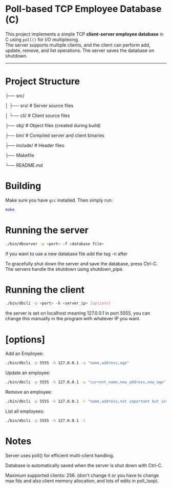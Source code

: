 # Poll-based TCP Employee Database (C)

This project implements a simple TCP **client-server employee database** in C using `poll()` for I/O multiplexing.  
The server supports multiple clients, and the client can perform add, update, remove, and list operations. The server saves the database on shutdown.

---

# Project Structure
├── src/

│ ├── srv/ # Server source files

│ └── cli/ # Client source files

├── obj/ # Object files (created during build)

├── bin/ # Compiled server and client binaries

├── include/ # Header files

├── Makefile

└── README.md

# Building
Make sure you have `gcc` installed. Then simply run:
```bash
make
```
# Running the server
```bash
./bin/dbserver -p <port> -f <database file>
```
if you want to use a new database file add the tag -n after <database file>

To gracefully shut down the server and save the database, press Ctrl-C. The servers handle the shutdown using shutdown_pipe.


# Running the client
```bash
./bin/dbcli -p <port> -h <server_ip> [options]
```
the server is set on localhost meaning 127.0.0.1 in port 5555, you can change this manually in the program with whatever IP you want.


# [options]
Add an Employee: 
```bash
./bin/dbcli -p 5555 -h 127.0.0.1 -a "name,address,age"
```
Update an employee:
```bash
./bin/dbcli -p 5555 -h 127.0.0.1 -u "current_name,new_address,new_age"
```
Remove an employee:
```bash
./bin/dbcli -p 5555 -h 127.0.0.1 -r "name,address,not important but int would be better or simply 0"
```
List all employees:
```bash
./bin/dbcli -p 5555 -h 127.0.0.1 -l
```

# Notes

Server uses poll() for efficient multi-client handling.

Database is automatically saved when the server is shut down with Ctrl-C.

Maximum supported clients: 256. (don't change it or you have to change max fds and also client memory allocation, and lots of edits in poll_loop).



